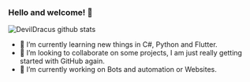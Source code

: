 ### Hello and welcome! 👋
![DevilDracus github stats](https://github-readme-stats.vercel.app/api?username=devildracus&?show_icons=true&theme=radical&count_private=true)
<!--![Top Langs](https://github-readme-stats.vercel.app/api/top-langs/?username=devildracus&layout=compact)-->
- 🌱 I’m currently learning new things in C#, Python and Flutter.
- 👯 I’m looking to collaborate on some projects, I am just really getting started with GitHub again.
- 🔭 I’m currently working on Bots and automation or Websites.
<!--
**DevilDracus/DevilDracus** is a ✨ _special_ ✨ repository because its `README.md` (this file) appears on your GitHub profile.

Here are some ideas to get you started:

- 🔭 I’m currently working on ...
- 🌱 I’m currently learning ...
- 👯 I’m looking to collaborate on ...
- 🤔 I’m looking for help with ...
- 💬 Ask me about ...
- 📫 How to reach me: ...
- 😄 Pronouns: ...
- ⚡ Fun fact: ...
-->

